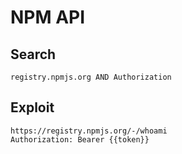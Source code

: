 # NPM API

## Search

```
registry.npmjs.org AND Authorization
```

## Exploit

```
https://registry.npmjs.org/-/whoami
Authorization: Bearer {{token}}
```
